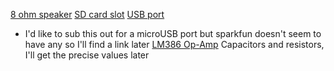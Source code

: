 [8 ohm speaker](https://www.sparkfun.com/products/15350)
[SD card slot](https://www.sparkfun.com/products/12769)
[USB port](https://www.sparkfun.com/products/587)
- I'd like to sub this out for a microUSB port but sparkfun doesn't seem to have any so I'll find a link later
[LM386 Op-Amp](https://www.digikey.com/product-detail/en/texas-instruments/LM386N-4-NOPB/296-43960-5-ND/148192)
Capacitors and resistors, I'll get the precise values later
